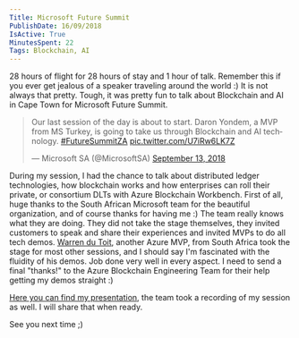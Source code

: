 ```yaml
---
Title: Microsoft Future Summit
PublishDate: 16/09/2018
IsActive: True
MinutesSpent: 22
Tags: Blockchain, AI
---
```


28 hours of flight for 28 hours of stay and 1 hour of talk. Remember this if you ever get jealous of a speaker traveling around the world :) It is not always that pretty. Tough, it was pretty fun to talk about Blockchain and AI in Cape Town for Microsoft Future Summit. 

<blockquote class="twitter-tweet" data-lang="en"><p lang="en" dir="ltr">Our last session of the day is about to start. Daron Yondem, a MVP from MS Turkey, is going to take us through Blockchain and AI technology. <a href="https://twitter.com/hashtag/FutureSummitZA?src=hash&amp;ref_src=twsrc%5Etfw">#FutureSummitZA</a> <a href="https://t.co/U7iRw6LK7Z">pic.twitter.com/U7iRw6LK7Z</a></p>&mdash; Microsoft SA (@MicrosoftSA) <a href="https://twitter.com/MicrosoftSA/status/1040218147339608064?ref_src=twsrc%5Etfw">September 13, 2018</a></blockquote>
<script async src="https://platform.twitter.com/widgets.js" charset="utf-8"></script>

During my session, I had the chance to talk about distributed ledger technologies, how blockchain works and how enterprises can roll their private, or consortium DLTs with Azure Blockchain Workbench. First of all, huge thanks to the South African Microsoft team for the beautiful organization, and of course thanks for having me :) The team really knows what they are doing. They did not take the stage themselves, they invited customers to speak and share their experiences and invited MVPs to do all tech demos. [Warren du Toit](https://twitter.com/warrendt), another Azure MVP, from South Africa took the stage for most other sessions, and I should say I'm fascinated with the fluidity of his demos. Job done very well in every aspect. I need to send a final "thanks!" to the Azure Blockchain Engineering Team for their help getting my demos straight :) 

[Here you can find my presentation](https://speakerdeck.com/daronyondem/blockchain-and-ai), the team took a recording of my session as well. I will share that when ready.

See you next time ;)